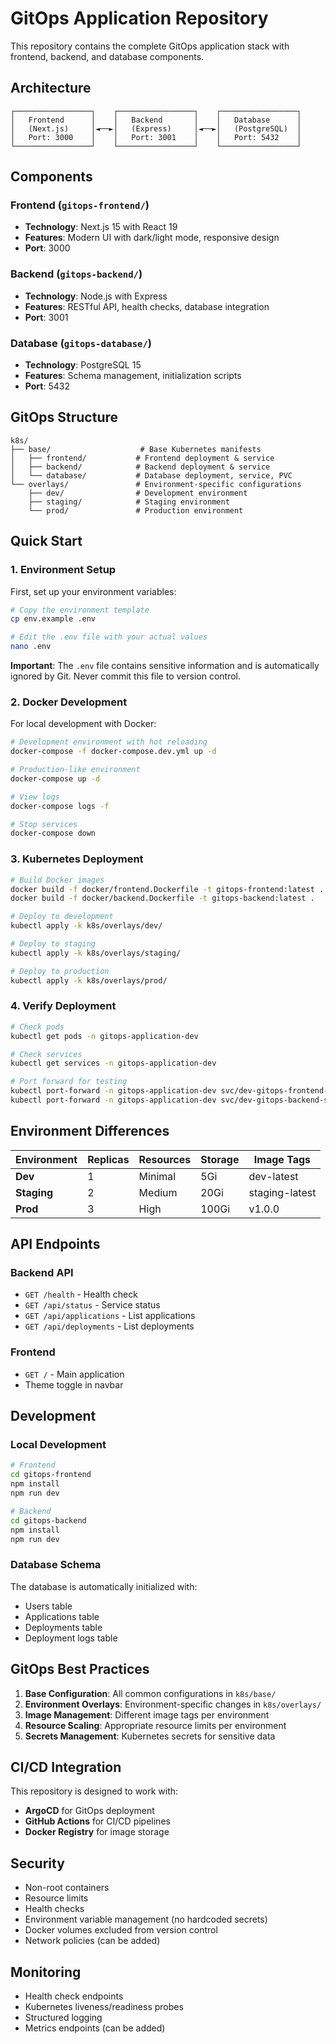 # GitOps Application Repository

This repository contains the complete GitOps application stack with frontend, backend, and database components.

## Architecture

```
┌─────────────────┐    ┌─────────────────┐    ┌─────────────────┐
│   Frontend      │    │   Backend       │    │   Database      │
│   (Next.js)     │◄──►│   (Express)     │◄──►│   (PostgreSQL)  │
│   Port: 3000    │    │   Port: 3001    │    │   Port: 5432    │
└─────────────────┘    └─────────────────┘    └─────────────────┘
```

## Components

### Frontend (`gitops-frontend/`)
- **Technology**: Next.js 15 with React 19
- **Features**: Modern UI with dark/light mode, responsive design
- **Port**: 3000

### Backend (`gitops-backend/`)
- **Technology**: Node.js with Express
- **Features**: RESTful API, health checks, database integration
- **Port**: 3001

### Database (`gitops-database/`)
- **Technology**: PostgreSQL 15
- **Features**: Schema management, initialization scripts
- **Port**: 5432

## GitOps Structure

```
k8s/
├── base/                    # Base Kubernetes manifests
│   ├── frontend/           # Frontend deployment & service
│   ├── backend/            # Backend deployment & service
│   └── database/           # Database deployment, service, PVC
└── overlays/               # Environment-specific configurations
    ├── dev/                # Development environment
    ├── staging/            # Staging environment
    └── prod/               # Production environment
```

## Quick Start

### 1. Environment Setup

First, set up your environment variables:

```bash
# Copy the environment template
cp env.example .env

# Edit the .env file with your actual values
nano .env
```

**Important**: The `.env` file contains sensitive information and is automatically ignored by Git. Never commit this file to version control.

### 2. Docker Development

For local development with Docker:

```bash
# Development environment with hot reloading
docker-compose -f docker-compose.dev.yml up -d

# Production-like environment
docker-compose up -d

# View logs
docker-compose logs -f

# Stop services
docker-compose down
```

### 3. Kubernetes Deployment

```bash
# Build Docker images
docker build -f docker/frontend.Dockerfile -t gitops-frontend:latest .
docker build -f docker/backend.Dockerfile -t gitops-backend:latest .

# Deploy to development
kubectl apply -k k8s/overlays/dev/

# Deploy to staging
kubectl apply -k k8s/overlays/staging/

# Deploy to production
kubectl apply -k k8s/overlays/prod/
```

### 4. Verify Deployment

```bash
# Check pods
kubectl get pods -n gitops-application-dev

# Check services
kubectl get services -n gitops-application-dev

# Port forward for testing
kubectl port-forward -n gitops-application-dev svc/dev-gitops-frontend-service 3000:80
kubectl port-forward -n gitops-application-dev svc/dev-gitops-backend-service 3001:3001
```

## Environment Differences

| Environment | Replicas | Resources | Storage | Image Tags |
|-------------|----------|-----------|---------|------------|
| **Dev**     | 1        | Minimal   | 5Gi     | dev-latest |
| **Staging** | 2        | Medium    | 20Gi    | staging-latest |
| **Prod**    | 3        | High      | 100Gi   | v1.0.0 |

## API Endpoints

### Backend API
- `GET /health` - Health check
- `GET /api/status` - Service status
- `GET /api/applications` - List applications
- `GET /api/deployments` - List deployments

### Frontend
- `GET /` - Main application
- Theme toggle in navbar

## Development

### Local Development

```bash
# Frontend
cd gitops-frontend
npm install
npm run dev

# Backend
cd gitops-backend
npm install
npm run dev
```

### Database Schema

The database is automatically initialized with:
- Users table
- Applications table
- Deployments table
- Deployment logs table

## GitOps Best Practices

1. **Base Configuration**: All common configurations in `k8s/base/`
2. **Environment Overlays**: Environment-specific changes in `k8s/overlays/`
3. **Image Management**: Different image tags per environment
4. **Resource Scaling**: Appropriate resource limits per environment
5. **Secrets Management**: Kubernetes secrets for sensitive data

## CI/CD Integration

This repository is designed to work with:
- **ArgoCD** for GitOps deployment
- **GitHub Actions** for CI/CD pipelines
- **Docker Registry** for image storage

## Security

- Non-root containers
- Resource limits
- Health checks
- Environment variable management (no hardcoded secrets)
- Docker volumes excluded from version control
- Network policies (can be added)

## Monitoring

- Health check endpoints
- Kubernetes liveness/readiness probes
- Structured logging
- Metrics endpoints (can be added)
